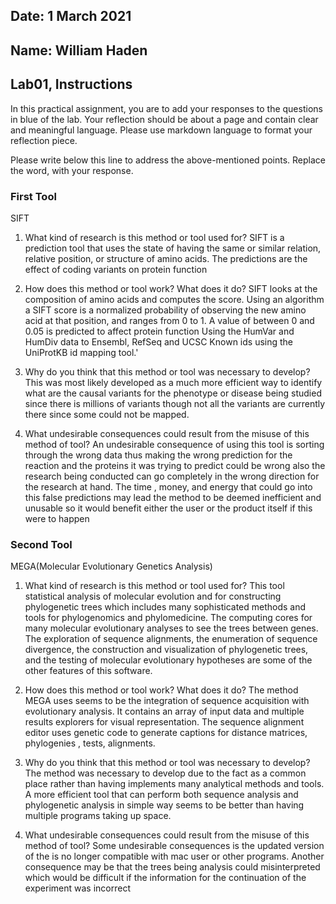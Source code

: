 ## Date: 1 March 2021

## Name: William Haden

## Lab01, Instructions

In this practical assignment, you are to add your responses to the questions in
blue of the lab. Your reflection should be about a page and contain clear and
meaningful language. Please use markdown language to format your reflection
piece.

Please write below this line to address the above-mentioned points. Replace the
word,  with your response.

### First Tool

 SIFT
 1. What kind of research is this method or tool used for?
 SIFT is a prediction tool that uses the  state of having the same or
 similar relation, relative position, or structure of amino acids. The
 predictions are the effect of coding variants on protein function  

 2. How does this method or tool work? What does it do?
 SIFT looks at the composition of amino acids and computes the score. Using an
 algorithm a SIFT score is a normalized probability of observing the new amino
 acid at that position, and ranges from 0 to 1. A value of between 0 and 0.05
 is predicted to affect protein function Using the HumVar and HumDiv data to
 Ensembl, RefSeq and UCSC Known ids using the UniProtKB id mapping tool.'

 3. Why do you think that this method or tool was necessary to develop?
 This was most likely developed as a much more efficient way to identify what
 are the causal variants for the phenotype or disease being studied since there
 is millions of variants though not all the variants are currently there since
 some could not  be mapped.  

 4. What undesirable consequences could result from the misuse of this method
 of tool?
 An undesirable consequence of using this tool is sorting through the wrong data
thus making the wrong prediction for the reaction and the proteins it was trying
to predict could be wrong  also the research being conducted can go completely
  in the wrong direction for the research at hand. The time , money, and energy
  that could go into this false predictions may lead the method to be deemed
  inefficient and unusable so it would benefit either the user or the product
  itself if this were to happen


###   Second Tool

  MEGA(Molecular Evolutionary Genetics Analysis)
 1. What kind of research is this method or tool used for?
  This tool statistical analysis of molecular evolution and for constructing
 phylogenetic trees which includes many sophisticated methods and tools for
 phylogenomics and phylomedicine. The computing cores for many molecular
 evolutionary analyses to see the trees between genes. The exploration of
 sequence alignments, the enumeration of sequence divergence, the construction
 and visualization of phylogenetic trees, and the testing of
 molecular evolutionary hypotheses are some of the other features of this
 software.

 2. How does this method or tool work? What does it do?
 The method MEGA uses seems to be the integration of sequence
acquisition with evolutionary analysis. It contains an array of input data and
multiple results explorers for visual representation. The sequence alignment
editor uses genetic code to generate captions for distance matrices, phylogenies
, tests, alignments.

 3. Why do you think that this method or tool was necessary to develop?
 The method was necessary to develop  due to the fact as a common place rather
 than having implements many analytical methods and tools. A more  efficient
 tool that can perform both sequence analysis and phylogenetic analysis in
 simple way seems to be better than having multiple programs taking up space.

 4. What undesirable consequences could result from the misuse of this method
 of tool?
 Some undesirable consequences is the updated version of the is no longer
 compatible with mac user or other programs. Another consequence may be that the
 trees being analysis could misinterpreted which would be difficult if the
 information for the continuation of the experiment was incorrect   
